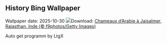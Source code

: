 ## History Bing Wallpaper
Wallpaper date: 2025-10-30
![](https://www.bing.com/th?id=OHR.PushkarFair_FR-FR0781642371_UHD.jpg&w=1000)Download: [Chameaux d’Arabie à Jaisalmer, Rajasthan, Inde (© f9photos/Getty Images)](https://www.bing.com/th?id=OHR.PushkarFair_FR-FR0781642371_UHD.jpg)

Auto get programm by LtgX
